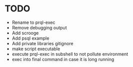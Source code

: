 # TODO

- Rename to prql-exec
- Remove debugging output
- Add scrooge
- Add psql example
- Add private libraries gitignore
- make script executable
- execute prql-exec in subshell to not pollute environment
- exec into final command in case it is long running
